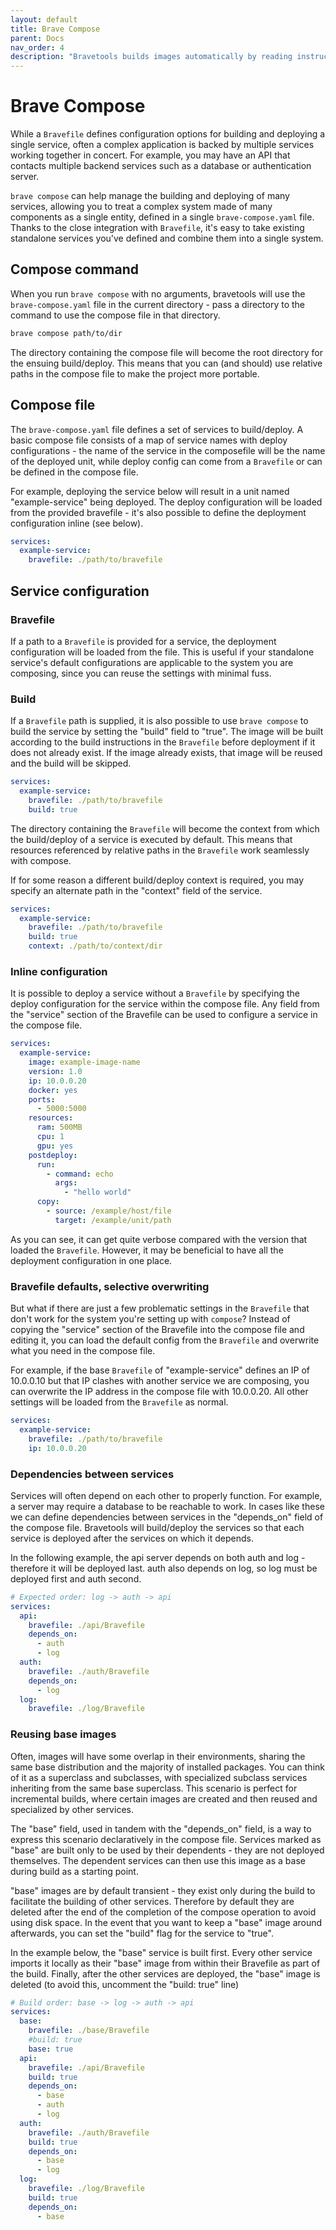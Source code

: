 ```yaml
---
layout: default
title: Brave Compose
parent: Docs
nav_order: 4
description: "Bravetools builds images automatically by reading instructions from a Bravefile."
---
```


# Brave Compose

While a `Bravefile` defines configuration options for building and deploying a single service, often a complex application is backed by multiple services working together in concert. For example, you may have an API that contacts multiple backend services such as a database or authentication server.

`brave compose` can help manage the building and deploying of many services, allowing you to treat a complex system made of many components as a single entity, defined in a single `brave-compose.yaml` file. Thanks to the close integration with `Bravefile`, it's easy to take existing standalone services you've defined and combine them into a single system. 

## Compose command

When you run `brave compose` with no arguments, bravetools will use the `brave-compose.yaml` file in the current directory - pass a directory to the command to use the compose file in that directory.

```bash
brave compose path/to/dir
``` 

The directory containing the compose file will become the root directory for the ensuing build/deploy. This means that you can (and should) use relative paths in the compose file to make the project more portable.


## Compose file

The `brave-compose.yaml` file defines a set of services to build/deploy. A basic compose file consists of a map of service names with deploy configurations - the name of the service in the composefile will be the name of the deployed unit, while deploy config can come from a `Bravefile` or can be defined in the compose file.

For example, deploying the service below will result in a unit named "example-service" being deployed. The deploy configuration will be loaded from the provided bravefile - it's also possible to define the deployment configuration inline (see below).

```yaml
services:
  example-service:
    bravefile: ./path/to/bravefile
```

## Service configuration

### Bravefile
If a path to a `Bravefile` is provided for a service, the deployment configuration will be loaded from the file. This is useful if your standalone service's default configurations are applicable to the system you are composing, since you can reuse the settings with minimal fuss.

### Build

If a `Bravefile` path is supplied, it is also possible to use `brave compose` to build the service by setting the "build" field to "true". The image will be built according to the build instructions in the `Bravefile` before deployment if it does not already exist. If the image already exists, that image will be reused and the build will be skipped.

```yaml
services:
  example-service:
    bravefile: ./path/to/bravefile
    build: true
```

The directory containing the `Bravefile` will become the context from which the build/deploy of a service is executed by default. This means that resources referenced by relative paths in the `Bravefile` work seamlessly with compose.

If for some reason a different build/deploy context is required, you may specify an alternate path in the "context" field of the service.

```yaml
services:
  example-service:
    bravefile: ./path/to/bravefile
    build: true
    context: ./path/to/context/dir
```


### Inline configuration
It is possible to deploy a service without a `Bravefile` by specifying the deploy configuration for the service within the compose file. Any field from the "service" section of the Bravefile can be used to configure a service in the compose file.

```yaml
services:
  example-service:
    image: example-image-name
    version: 1.0
    ip: 10.0.0.20
    docker: yes
    ports:
      - 5000:5000
    resources:
      ram: 500MB
      cpu: 1
      gpu: yes
    postdeploy:
      run:
        - command: echo
          args:
            - "hello world"
      copy:
        - source: /example/host/file
          target: /example/unit/path
```

As you can see, it can get quite verbose compared with the version that loaded the `Bravefile`. However, it may be beneficial to have all the deployment configuration in one place.

### Bravefile defaults, selective overwriting

But what if there are just a few problematic settings in the `Bravefile` that don't work for the system you're setting up with `compose`? Instead of copying the "service" section of the Bravefile into the compose file and editing it, you can load the default config from the `Bravefile` and overwrite what you need in the compose file.

For example, if the base `Bravefile` of "example-service" defines an IP of 10.0.0.10 but that IP clashes with another service we are composing, you can overwrite the IP address in the compose file with 10.0.0.20. All other settings will be loaded from the `Bravefile` as normal.

```yaml
services:
  example-service:
    bravefile: ./path/to/bravefile
    ip: 10.0.0.20
```

### Dependencies between services

Services will often depend on each other to properly function. For example, a server may require a database to be reachable to work. In cases like these we can define dependencies between services in the "depends_on" field of the compose file. Bravetools will build/deploy the services so that each service is deployed after the services on which it depends.

In the following example, the api server depends on both auth and log - therefore it will be deployed last. auth also depends on log, so log must be deployed first and auth second.

```yaml
# Expected order: log -> auth -> api
services:
  api:
    bravefile: ./api/Bravefile
    depends_on:
      - auth
      - log
  auth:
    bravefile: ./auth/Bravefile
    depends_on:
      - log
  log:
    bravefile: ./log/Bravefile
```

### Reusing base images

Often, images will have some overlap in their environments, sharing the same base distribution and the majority of installed packages. You can think of it as a superclass and subclasses, with specialized subclass services inheriting from the same base superclass. This scenario is perfect for incremental builds, where certain images are created and then reused and specialized by other services.

The "base" field, used in tandem with the "depends_on" field, is a way to express this scenario declaratively in the compose file. Services marked as "base" are built only to be used by their dependents - they are not deployed themselves. The dependent services can then use this image as a base during build as a starting point.

"base" images are by default transient - they exist only during the build to facilitate the building of other services. Therefore by default they are deleted after the end of the completion of the compose operation to avoid using disk space. In the event that you want to keep a "base" image around afterwards, you can set the "build" flag for the service to "true".

In the example below, the "base" service is built first. Every other service imports it locally as their "base" image from within their Bravefile as part of the build. Finally, after the other services are deployed, the "base" image is deleted (to avoid this, uncomment the "build: true" line)

```yaml
# Build order: base -> log -> auth -> api
services:
  base:
    bravefile: ./base/Bravefile
    #build: true
    base: true
  api:
    bravefile: ./api/Bravefile
    build: true
    depends_on:
      - base 
      - auth
      - log
  auth:
    bravefile: ./auth/Bravefile
    build: true
    depends_on:
      - base
      - log
  log:
    bravefile: ./log/Bravefile
    build: true
    depends_on:
      - base
```
